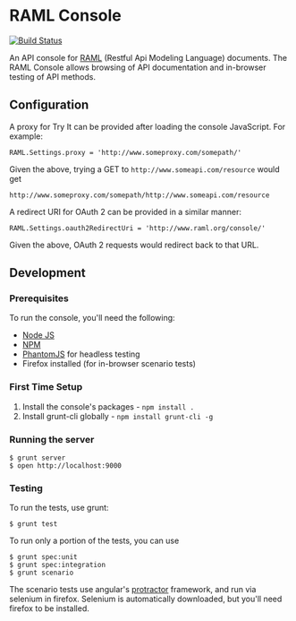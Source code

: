 # RAML Console

[![Build Status](https://travis-ci.org/mulesoft/api-console.png)](https://travis-ci.org/mulesoft/api-console)

An API console for [RAML](http://raml.org) (Restful Api Modeling Language) documents. The RAML Console allows browsing of API documentation and in-browser testing of API methods.

## Configuration

A proxy for Try It can be provided after loading the console JavaScript. For example:

    RAML.Settings.proxy = 'http://www.someproxy.com/somepath/'

Given the above, trying a GET to `http://www.someapi.com/resource` would get

    http://www.someproxy.com/somepath/http://www.someapi.com/resource

A redirect URI for OAuth 2 can be provided in a similar manner:

    RAML.Settings.oauth2RedirectUri = 'http://www.raml.org/console/'

Given the above, OAuth 2 requests would redirect back to that URL.

## Development

### Prerequisites

To run the console, you'll need the following:

* [Node JS](http://nodejs.org/)
* [NPM](https://npmjs.org/)
* [PhantomJS](http://phantomjs.org/) for headless testing
* Firefox installed (for in-browser scenario tests)

### First Time Setup

1. Install the console's packages - `npm install .`
2. Install grunt-cli globally - `npm install grunt-cli -g`

### Running the server

    $ grunt server
    $ open http://localhost:9000

### Testing

To run the tests, use grunt:

    $ grunt test

To run only a portion of the tests, you can use

    $ grunt spec:unit
    $ grunt spec:integration
    $ grunt scenario

The scenario tests use angular's [protractor](https://github.com/angular/protractor) framework, and run via selenium in firefox. Selenium is automatically downloaded, but you'll need firefox to be installed.

